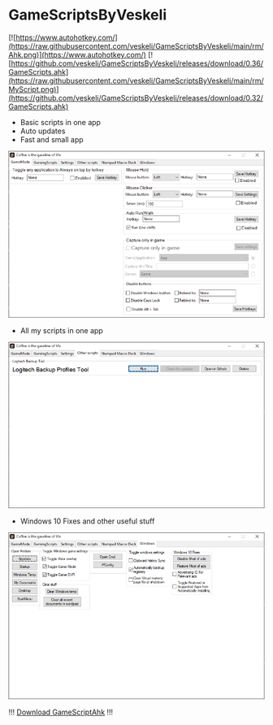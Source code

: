 # GameScriptsByVeskeli

[![https://www.autohotkey.com/](https://raw.githubusercontent.com/veskeli/GameScriptsByVeskeli/main/rm/Ahk.png)](https://www.autohotkey.com/)
[![https://github.com/veskeli/GameScriptsByVeskeli/releases/download/0.36/GameScripts.ahk](https://raw.githubusercontent.com/veskeli/GameScriptsByVeskeli/main/rm/MyScript.png)](https://github.com/veskeli/GameScriptsByVeskeli/releases/download/0.32/GameScripts.ahk)

+ Basic scripts in one app
+ Auto updates
+ Fast and small app


![Preview](https://raw.githubusercontent.com/veskeli/GameScriptsByVeskeli/main/rm/GameMode.png)


+ All my scripts in one app


![Preview](https://raw.githubusercontent.com/veskeli/GameScriptsByVeskeli/main/rm/OtherScripts.png)

+ Windows 10 Fixes and other useful stuff

![Preview](https://raw.githubusercontent.com/veskeli/GameScriptsByVeskeli/main/rm/Windows.png)


!!! [Download GameScriptAhk](https://github.com/veskeli/GameScriptsByVeskeli/releases/download/0.32/GameScripts.ahk) !!!